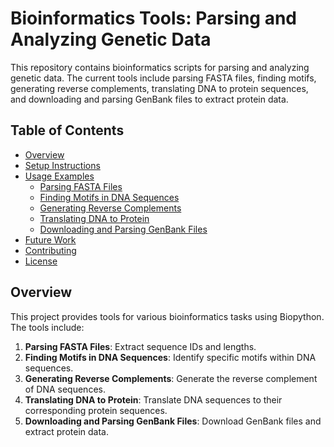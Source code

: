 # Bioinformatics Tools: Parsing and Analyzing Genetic Data

This repository contains bioinformatics scripts for parsing and analyzing genetic data. The current tools include parsing FASTA files, finding motifs, generating reverse complements, translating DNA to protein sequences, and downloading and parsing GenBank files to extract protein data. 

## Table of Contents

- [Overview](#overview)
- [Setup Instructions](#setup-instructions)
- [Usage Examples](#usage-examples)
  - [Parsing FASTA Files](#parsing-fasta-files)
  - [Finding Motifs in DNA Sequences](#finding-motifs-in-dna-sequences)
  - [Generating Reverse Complements](#generating-reverse-complements)
  - [Translating DNA to Protein](#translating-dna-to-protein)
  - [Downloading and Parsing GenBank Files](#downloading-and-parsing-genbank-files)
- [Future Work](#future-work)
- [Contributing](#contributing)
- [License](#license)

## Overview

This project provides tools for various bioinformatics tasks using Biopython. The tools include:

1. **Parsing FASTA Files**: Extract sequence IDs and lengths.
2. **Finding Motifs in DNA Sequences**: Identify specific motifs within DNA sequences.
3. **Generating Reverse Complements**: Generate the reverse complement of DNA sequences.
4. **Translating DNA to Protein**: Translate DNA sequences to their corresponding protein sequences.
5. **Downloading and Parsing GenBank Files**: Download GenBank files and extract protein data.
